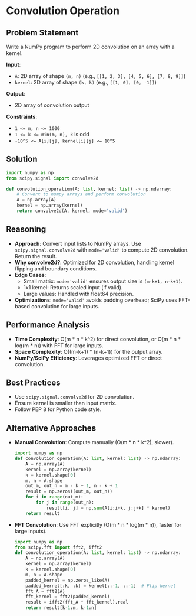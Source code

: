 # Convolution Operation

## Problem Statement
Write a NumPy program to perform 2D convolution on an array with a kernel.

**Input**:
- `A`: 2D array of shape `(m, n)` (e.g., `[[1, 2, 3], [4, 5, 6], [7, 8, 9]]`)
- `kernel`: 2D array of shape `(k, k)` (e.g., `[[1, 0], [0, -1]]`)

**Output**:
- 2D array of convolution output

**Constraints**:
- `1 <= m, n <= 1000`
- `1 <= k <= min(m, n), k` is odd
- `-10^5 <= A[i][j], kernel[i][j] <= 10^5`

## Solution
```python
import numpy as np
from scipy.signal import convolve2d

def convolution_operation(A: list, kernel: list) -> np.ndarray:
    # Convert to numpy arrays and perform convolution
    A = np.array(A)
    kernel = np.array(kernel)
    return convolve2d(A, kernel, mode='valid')
```

## Reasoning
- **Approach**: Convert input lists to NumPy arrays. Use `scipy.signal.convolve2d` with `mode='valid'` to compute 2D convolution. Return the result.
- **Why convolve2d?**: Optimized for 2D convolution, handling kernel flipping and boundary conditions.
- **Edge Cases**:
  - Small matrix: `mode='valid'` ensures output size is `(m-k+1, n-k+1)`.
  - 1x1 kernel: Returns scaled input (if valid).
  - Large values: Handled with float64 precision.
- **Optimizations**: `mode='valid'` avoids padding overhead; SciPy uses FFT-based convolution for large inputs.

## Performance Analysis
- **Time Complexity**: O(m * n * k^2) for direct convolution, or O(m * n * log(m * n)) with FFT for large inputs.
- **Space Complexity**: O((m-k+1) * (n-k+1)) for the output array.
- **NumPy/SciPy Efficiency**: Leverages optimized FFT or direct convolution.

## Best Practices
- Use `scipy.signal.convolve2d` for 2D convolution.
- Ensure kernel is smaller than input matrix.
- Follow PEP 8 for Python code style.

## Alternative Approaches
- **Manual Convolution**: Compute manually (O(m * n * k^2), slower).
  ```python
  import numpy as np
  def convolution_operation(A: list, kernel: list) -> np.ndarray:
      A = np.array(A)
      kernel = np.array(kernel)
      k = kernel.shape[0]
      m, n = A.shape
      out_m, out_n = m - k + 1, n - k + 1
      result = np.zeros((out_m, out_n))
      for i in range(out_m):
          for j in range(out_n):
              result[i, j] = np.sum(A[i:i+k, j:j+k] * kernel)
      return result
  ```
- **FFT Convolution**: Use FFT explicitly (O(m * n * log(m * n)), faster for large inputs).
  ```python
  import numpy as np
  from scipy.fft import fft2, ifft2
  def convolution_operation(A: list, kernel: list) -> np.ndarray:
      A = np.array(A)
      kernel = np.array(kernel)
      k = kernel.shape[0]
      m, n = A.shape
      padded_kernel = np.zeros_like(A)
      padded_kernel[:k, :k] = kernel[::-1, ::-1]  # Flip kernel
      fft_A = fft2(A)
      fft_kernel = fft2(padded_kernel)
      result = ifft2(fft_A * fft_kernel).real
      return result[k-1:m, k-1:n]
  ```